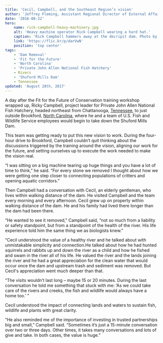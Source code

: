 ```yaml
---
title: 'Cecil, Campbell, and the Southeast Region’s vision'
author: 'Jeffrey Fleming, Assistant Regional Director of External Affairs'
date: '2016-08-22'
hero:
    name: rick-campbell-heavy-machinery.jpg
    alt: 'Heavy machine operator Rick Campbell wearing a hard hat.'
    caption: 'Rick Campbell hammers away at the decripit dam. Photo by Mark Cantrell, USFWS>'
    link: 'https://flic.kr/p/darVwN'
    position: 'top center'
tags:
    - 'Dam Removal'
    - 'Fit for the Future'
    - 'North Carolina'
    - 'Private John Allen National Fish Hatchery'
    - Rivers
    - 'Shuford Mills Dam'
    - Tennessee
updated: 'August 28th, 2017'
---
```


A day after the Fit for the Future of Conservation training workshop wrapped up, Ricky Campbell, project leader for Private John Allen National Fish Hatchery, headed northeast from Chattanooga, [Tennessee](/tennessee), to just outside Brookford, [North Carolina](/north-carolina), where he and a team of U.S. Fish and Wildlife Service employees would begin to take down the Shuford Mills Dam.

This team was getting ready to put this new vision to work.  During the four-hour drive to Brookford, Campbell couldn’t quit thinking about the discussions triggered by the training around the vision, aligning our work for the future, and setting ourselves up to execute the work needed to make the vision real.  

“I was sitting on a big machine tearing up huge things and you have a lot of time to think,” he said.  “For every stone we removed I thought about how we were getting one step closer to connecting populations of critters and opening aquatic corridors.”

Then Campbell  had a conversation with Cecil, an elderly gentleman, who lives within walking distance of the dam.  He visited Campbell and the team every morning and every afternoon.  Cecil grew up on property within walking distance of the dam.  He and his family had lived there longer than the dam had been there.

“He wanted to see it removed,” Campbell said, “not so much from a liability or safety standpoint, but from a standpoint of the health of the river. His life experience told him the same thing we as biologists knew.”

“Cecil understood the value of a healthy river and he talked about with unmistakable simplicity and connection.He talked about how he had hunted squirrels and rabbits up and down the river as a child and how he fished and swam in the river all of his life.  He valued the river and the lands joining the river and he had a great appreciation for the clean water that would occur once the dam and upstream trash and sediment was removed.  But Cecil's appreciation went much deeper than that. 

“The visits wouldn’t last long – maybe 15 or 20 minutes.  During the last conversation he told me something that stuck with me: ‘As we could take care of the rivers and creeks, the fish and wildlife would always have a home too.’ ”

Cecil understood the impact of connecting lands and waters to sustain fish, wildlife and plants with great clarity.  

“He also reminded me of the importance of investing in trusted partnerships big and small,” Campbell  said. “Sometimes it’s just a 15-minute conversation over two or three days.  Other times, it takes many conversations and lots of give and take.  In both cases, the value is huge.”
